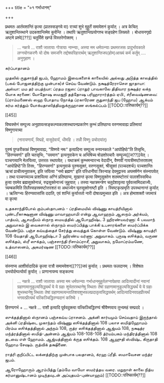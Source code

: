 +++
title = "०१ गर्भाधानम्"

+++

प्रथमतः आर्तवशान्तिं कृत्वा (प्रातस्सङ्गवे वा) रात्र्यां शुभे मुहूर्ते समावेशनं कुर्यात् । अत्र केचित् ऋतुशान्तिस्थाने उदकशान्तिमेव कुर्वन्ति । तथापि ऋतुशान्तिप्रयोगश्च सङ्ग्रहेण लिख्यते । बोधायनगृह्ये अष्टमे प्रश्वे[[??]] चतुर्विंशे खण्डे विस्तरेणोक्तम् । 

<div class="js_include" url="/vedAH_yajuH/taittirIyam/sUtram/ApastambaH/gRhyam/paddhatiH/shrIvaiShNavaH/mantrAdi/namas_sadase_sabhAM_gopAya/"  newLevelForH1="5" includeTitle="false"> </div>  

<div class="js_include" url="/vedAH_yajuH/taittirIyam/sUtram/ApastambaH/gRhyam/paddhatiH/shrIvaiShNavaH/mantrAdi/asheShe_pariShat_svIkRtya.md"  newLevelForH1="5" includeTitle="false"> </div>   

> … नक्षत्रे … राशौ जातायाः गोत्रायाः नाम्न्याः, अस्या मम धर्मपत्न्याः प्रथमरजसः प्रादुर्भावकाले लग्नयोगकरणैः यो दोषः समजनि तद्दोषपरिहारार्थम् ऋतुशान्तिजप(होम)आख्यं कर्म कर्तुम् .... अनुगृहाण ।

கர்ப்பாதானம்

முதலில் ருதுசாந்தி ஜபம், ஹோமம் இவைகளைக் காலையில் அல்லது அடுத்த காலத்தில் (பகல் போஜனத்திற்கு முன்பாக)ச் செய்ய வேண்டும். நக்ஷத்ரேராசௌ ஜாதாயா: அஸ்யா: மம தர் மபத்ந்யா: ப்ரதம ரஜஸ: ப்ராதுர் பாவகாலே திதிவார நக்ஷத்ர லக்ந யோக கரணை: யோதோஷ ஸமஜநி தத்தோஷ பரிஹாரார்த்தம் ஏபி:, ச்ரீவைஷ்ணவை: (ப்ராம்மணைஸ் ஸஹ போதாய நோக்த ப்ரகாரேண ருதுசாந்தி ஜப (ஹோம) ஆக்யம் கர்ம கர்த்தும் யோக்யதாஸித்திமநுக்ருஹாண ஸங்கல்ப்பம் [[TODO::परिष्कार्यम्??]]

[[45]]

विष्वक्सेनं सम्पूज्य अनुज्ञावत्सङ्कल्प्यकलशस्थापनप्रकारेण कुम्भं प्रतिष्ठाप्य वरुणमावाह्य प्रतिमायां विष्णुगायत्र्या 

> (नारायणायॅ, विद्महे॑, वासुदेवायॅ, धीमहि । तन्नोँ विष्णुः प्रचोदया॑त्) 

पुरुषं पुण्डरीकाक्षं विष्णुमावाह्य, "विष्णवे नमः" इत्यादिना सम्पूज्य स्नपनकाले "आपोहिष्ठे"ति तिसृभिः, "हिरण्यवर्णा" इति चतसृभिः, "पवमान" इत्यनुवाकेन च अभिषिच्य षोडशोपचारैः सम्पूज्य[[ज??]]येत् । पञ्चगव्यानि मेलयित्वा, उत्तरतः स्थापयेत् । यथाक्रमं कुम्भमन्वारभ्य वेदादीन्, वैष्णवीं गायत्रीमष्टोत्तरशतम् "आपोहिष्ठे"ति तिस्रः, "हिरण्यवर्णा" इत्यनुवाकं पुरुषसूक्तं, वरुणसूक्तं, श्रीसूक्तं (पञ्चदशर्चः) पञ्चशान्तिः ऋचां प्राचीत्यनुवाकम्, इति जपित्वा "नमो ब्रह्मण" इति परिधानीयां त्रिरन्वाह देवमुद्वास्य अघमर्षणेन संस्नापयेत् । तथा पञ्चगव्यञ्च प्राशयित्वा अग्निं प्रतिष्ठाप्य, मुखान्तं कृत्वा विष्णुसूक्तेन शतमष्टोत्तरं पालाशीस्समिधः हुत्वा एवमेव ब्रह्मसूक्तेनान्नं, रुद्रसूक्तेनाज्यं जुहुयात् । तस्या नक्षत्रमन्त्रेण चतुर्दशावृत्या पूर्ववत्समिदन्नाज्यैः, त्र्यम्बकमिति तिलैस्सहस्रमष्टोत्तरशतं वा अथाज्येन घृतसूक्तेनाष्टौ इति । स्विष्टकृत्प्रभृति उपस्थानान्तं कुर्यात् । ऋत्विग्भ्यः हिरण्यवासांसि ददाति, एवं शान्तिं कुर्यात्ततो नारी दोषात्प्रमुच्यत इति । अत्र होमाशक्तौ जपमात्रं वा कृत्वा

உதகசாந்திபோல் கும்பஸ்தாபனம் - ப்ரதிமையில் விஷ்ணு காயத்ரியினால் புண்டரீகாக்ஷனான விஷ்ணு மாவாஹயாமி என்று ஆவாஹநம் ஆஸநம் அர்க்யம், பாத்யம், ஆசமநீயம் ஸ்நாந ஸமயத்தில் ஆபோஹிஷ்ட 3 ஹிரண்யவர்ணா: 4 பவமாந் அநுவாகம் இ வைகளால் ஸ்நாநம் ஸமர்ப்பித்து பாக்கி உபசாரங்களை ஸமர்ப்பிக்க வேண்டும். பஞ்ச கவ்யத்தைச் சேர்த்து வைத்துக் கொள்ள வேண்டும். விஷ்ணு காயத்ரி 108 வேதாதி ஆபோஹிஷ்டா 3 ஹிரண்ய வர்ணா: அநுவாகம். புருஷ ஸூக்தம், வருண ஸூக்தம், ஸ்ரீ ஸுக்தம், பஞ்சசாந்தி ரிசாம்ப்ராசீ, அநுவாகம், நமோப்ரம்மணே, உத்வாஸனம், அகமர்ஷண [[TODO::परिष्कार्यम्??]]

[[46]]

संस्नाप्य आशीर्वादादिकं कृत्वा रात्रौ समामवेशन[[??]]जपं कुर्यात् । प्रथमतः फलदानम् । विशेषतः उभयोर्दम्पत्योर्वा कुर्यात् । प्राणानायम्य सङ्कल्प्य 

> … नक्षत्रे … राशौ जातायाः अस्या मम धर्मपत्न्याः गर्भाधानमुहूर्तलग्नापेक्षया आदित्यादीनां नवानां ग्रहाणामानुकूल्यसिद्ध्यर्थं ये ये ग्रहाः शुभेतरस्थानेषु स्थिताः तेषां ग्रहाणामानुकूल्यसिद्ध्यर्थं ये ये ग्रहाः शुभस्थानेषु स्थिताः तेषां ग्रहाणामत्यन्तातिशयशुभफलप्रदातृत्वसिद्ध्यर्थम् आदित्यादिनवग्रहप्रीत्यर्थं भगवत्प्रीत्यर्थं यत्किञ्चिद्धिरण्यदानं करिष्ये । 

हिरण्यगर्भ + … नक्षत्रे … राशौ इत्यादि पूर्ववदुक्त्वा यत्किञ्चिद्धिरण्यं श्रीवैष्णवाय तुभ्यमहं सम्प्रददे ।

ஸுக்தத்தினால் ஸ்நானம் பஞ்சகவ்ய ப்ராசனம். அக்னி கார்யமும் செய்வதாய் இருந்தால் அக்னி ப்ரதிஷ்டை முகாந்தம் விஷ்ணு ஸூக்தத்தினால் 108 பலாச ஸமித்ஹோமம் பிரம்ம ஸூக்தத்தினால் அந்நம் 108, ருத்ர ஸூக்தத்தினால் ஆஜ்யம் 108, நக்ஷத்ர மந்த்ரத்தினால் ஸமித்-அன்னம் ஆஜ்யம் 108-108-108 த்ர்யம்பகம் மந்திரத்தினால் 108 தடவை எள் ஹோமம். ஆஜ்யத்தினால் க்ருத ஸூக்தம். 108 ஆஹுதி ஸ்விஷ்ட கிருதாதி ஹோம சேஷம். ருத்விக் தக்ஷிணை.

ராத்ரி குறிப்பிட்ட லக்னத்திற்கு முன்பாக பலதானம், க்ரஹ ப்ரீதி. ஸமாவேசன மந்த்ர ஜபம்.

ஆரோஹோரும் ஆரம்பித்து (தம்மே வாயோ ஸமர்த்தய வரை. மறுநாள் காலை நித்ய கர்மானுஷ்டானம் முடிந்தவுடன் அப்யுதயம்-புண்யாஹம்) [[TODO::परिष्कार्यम्??]]
